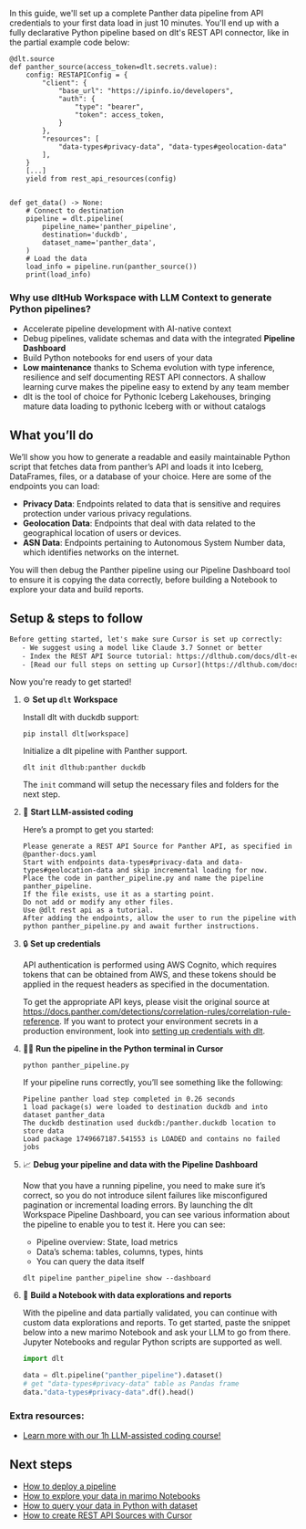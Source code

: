 In this guide, we'll set up a complete Panther data pipeline from API credentials to your first data load in just 10 minutes. You'll end up with a fully declarative Python pipeline based on dlt's REST API connector, like in the partial example code below:

```python-outcome
@dlt.source
def panther_source(access_token=dlt.secrets.value):
    config: RESTAPIConfig = {
        "client": {
            "base_url": "https://ipinfo.io/developers",
            "auth": {
                "type": "bearer",
                "token": access_token,
            }
        },
        "resources": [
            "data-types#privacy-data", "data-types#geolocation-data"
        ],
    }
    [...]
    yield from rest_api_resources(config)


def get_data() -> None:
    # Connect to destination
    pipeline = dlt.pipeline(
        pipeline_name='panther_pipeline',
        destination='duckdb',
        dataset_name='panther_data', 
    )
    # Load the data
    load_info = pipeline.run(panther_source())
    print(load_info) 
```

### Why use dltHub Workspace with LLM Context to generate Python pipelines?

- Accelerate pipeline development with AI-native context
- Debug pipelines, validate schemas and data with the integrated **Pipeline Dashboard**
- Build Python notebooks for end users of your data
- **Low maintenance** thanks to Schema evolution with type inference, resilience and self documenting REST API connectors. A shallow learning curve makes the pipeline easy to extend by any team member
- dlt is the tool of choice for Pythonic Iceberg Lakehouses, bringing mature data loading to pythonic Iceberg with or without catalogs

## What you’ll do

We’ll show you how to generate a readable and easily maintainable Python script that fetches data from panther’s API and loads it into Iceberg, DataFrames, files, or a database of your choice. Here are some of the endpoints you can load:

- **Privacy Data**: Endpoints related to data that is sensitive and requires protection under various privacy regulations.
- **Geolocation Data**: Endpoints that deal with data related to the geographical location of users or devices.
- **ASN Data**: Endpoints pertaining to Autonomous System Number data, which identifies networks on the internet.

You will then debug the Panther pipeline using our Pipeline Dashboard tool to ensure it is copying the data correctly, before building a Notebook to explore your data and build reports.

## Setup & steps to follow

```default
Before getting started, let's make sure Cursor is set up correctly:
   - We suggest using a model like Claude 3.7 Sonnet or better
   - Index the REST API Source tutorial: https://dlthub.com/docs/dlt-ecosystem/verified-sources/rest_api/ and add it to context as **@dlt rest api**
   - [Read our full steps on setting up Cursor](https://dlthub.com/docs/dlt-ecosystem/llm-tooling/cursor-restapi#23-configuring-cursor-with-documentation)
```

Now you're ready to get started!

1. ⚙️ **Set up `dlt` Workspace**
    
    Install dlt with duckdb support:
    ```shell
    pip install dlt[workspace]
    ```

    Initialize a dlt pipeline with Panther support.
    ```shell
    dlt init dlthub:panther duckdb
    ```

    The `init` command will setup the necessary files and folders for the next step.
    
2. 🤠 **Start LLM-assisted coding**
    
    Here’s a prompt to get you started:
    
    ```prompt
    Please generate a REST API Source for Panther API, as specified in @panther-docs.yaml 
    Start with endpoints data-types#privacy-data and data-types#geolocation-data and skip incremental loading for now. 
    Place the code in panther_pipeline.py and name the pipeline panther_pipeline. 
    If the file exists, use it as a starting point. 
    Do not add or modify any other files. 
    Use @dlt rest api as a tutorial. 
    After adding the endpoints, allow the user to run the pipeline with python panther_pipeline.py and await further instructions.
    ```

    
3. 🔒 **Set up credentials** 
    
    API authentication is performed using AWS Cognito, which requires tokens that can be obtained from AWS, and these tokens should be applied in the request headers as specified in the documentation.
    
    To get the appropriate API keys, please visit the original source at https://docs.panther.com/detections/correlation-rules/correlation-rule-reference.
    If you want to protect your environment secrets in a production environment, look into [setting up credentials with dlt](https://dlthub.com/docs/walkthroughs/add_credentials).
    
4. 🏃‍♀️ **Run the pipeline in the Python terminal in Cursor**
    
    ```shell
    python panther_pipeline.py
    ```
    
    If your pipeline runs correctly, you’ll see something like the following:
    
    ```shell
    Pipeline panther load step completed in 0.26 seconds
    1 load package(s) were loaded to destination duckdb and into dataset panther_data
    The duckdb destination used duckdb:/panther.duckdb location to store data
    Load package 1749667187.541553 is LOADED and contains no failed jobs
    ```
    
5. 📈 **Debug your pipeline and data with the Pipeline Dashboard**

    Now that you have a running pipeline, you need to make sure it’s correct, so you do not introduce silent failures like misconfigured pagination or incremental loading errors. By launching the dlt Workspace Pipeline Dashboard, you can see various information about the pipeline to enable you to test it. Here you can see:
    - Pipeline overview: State, load metrics
    - Data’s schema: tables, columns, types, hints
    - You can query the data itself
    
    ```shell
    dlt pipeline panther_pipeline show --dashboard
    ```
    
6. 🐍 **Build a Notebook with data explorations and reports**

    With the pipeline and data partially validated, you can continue with custom data explorations and reports. To get started, paste the snippet below into a new marimo Notebook and ask your LLM to go from there. Jupyter Notebooks and regular Python scripts are supported as well.

    
    ```python
    import dlt

   data = dlt.pipeline("panther_pipeline").dataset()
   # get "data-types#privacy-data" table as Pandas frame
   data."data-types#privacy-data".df().head()
    ```

### Extra resources:

- [Learn more with our 1h LLM-assisted coding course!](https://www.youtube.com/watch?v=GGid70rnJuM)

## Next steps

- [How to deploy a pipeline](https://dlthub.com/docs/walkthroughs/deploy-a-pipeline)
- [How to explore your data in marimo Notebooks](https://dlthub.com/docs/general-usage/dataset-access/marimo)
- [How to query your data in Python with dataset](https://dlthub.com/docs/general-usage/dataset-access/dataset)
- [How to create REST API Sources with Cursor](https://dlthub.com/docs/dlt-ecosystem/llm-tooling/cursor-restapi)